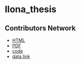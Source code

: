 # Ilona_thesis


## Contributors Network
- [HTML](https://bschilder.github.io/Ilona_thesis/figures/contributors_network.html)
- [PDF](https://bschilder.github.io/Ilona_thesis/figures/contributors_network.pdf)
- [code](https://bschilder.github.io/Ilona_thesis/code/networks.html)
- [data link](https://bschilder.github.io/Ilona_thesis/data/contributors.xlsx)